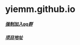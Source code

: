 # yiemm.github.io



##### [强制加入qq群](add_qq_group.html)
##### [项目地址](https://github.com/yiemm/yiemm.github.io)
